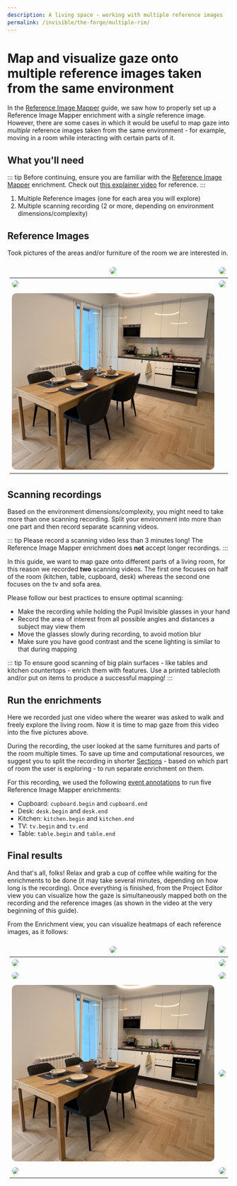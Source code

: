 ```yaml
---
description: A living space - working with multiple reference images
permalink: /invisible/the-forge/multiple-rim/
---
```


# Map and visualize gaze onto multiple reference images taken from the same environment
<Youtube src="3gGvydd-ets"/>

In the [Reference Image Mapper](https://docs.pupil-labs.com/invisible/explainers/enrichments/reference-image-mapper/) guide, we saw how to properly set up a Reference Image Mapper enrichment with a <i>single</i> reference image. However, there are some cases in which it would be useful to map gaze into <i>multiple</i> reference images taken from the same environment - for example, moving in a room while interacting with certain parts of it. 

## What you'll need

::: tip
Before continuing, ensure you are familiar with the [Reference Image Mapper](https://docs.pupil-labs.com/invisible/explainers/enrichments/#reference-image-mapper) enrichment. Check out [this explainer video](https://www.youtube.com/watch?v=ygqzQEzUIS4&t=56s) for reference.
::: 


1. Multiple Reference images (one for each area you will explore)
2. Multiple scanning recording (2 or more, depending on environment dimensions/complexity)



## Reference Images

Took pictures of the areas and/or furniture of the room we are interested in.

|<img src="../../media/the-forge/cupboard-img.png"/>|<img src="../../media/the-forge/desk-img.png"/>|
|---|---|
|<img src="../../media/the-forge/kitchen-imgs.png"/>|<img src="../../media/the-forge/tv-img.png">|
|<img src="../../media/the-forge/kitchen+table-img.jpeg"/>||


## Scanning recordings
Based on the environment dimensions/complexity, you might need to take more than one scanning recording. Split your environment into more than one part and then record separate scanning videos.

::: tip
Please record a scanning video less than 3 minutes long! The Reference Image Mapper enrichment does <b>not</b> accept longer recordings.
:::

In this guide, we want to map gaze onto different parts of a living room, for this reason we recorded <b>two</b> scanning videos. The first one focuses on half of the room (kitchen, table, cupboard, desk) whereas the second one focuses on the tv and sofa area.

Please follow our best practices to ensure optimal scanning:
- Make the recording while holding the Pupil Invisible glasses in your hand
- Record the area of interest from all possible angles and distances a subject may view them
- Move the glasses slowly during recording, to avoid motion blur
- Make sure you have good contrast and the scene lighting is similar to that during mapping

::: tip 
To ensure good scanning of big plain surfaces - like tables and kitchen countertops - enrich them with features. Use a printed tablecloth and/or put on items to produce a successful mapping!
:::

<Youtube src="D9_LJJ-UQmY"/>
<Youtube src="4QJbZ1jGOps"/>

## Run the enrichments
Here we recorded just one video where the wearer was asked to walk and freely explore the living room. Now it is time to map gaze from this video into the five pictures above.
 
<Youtube src="8K4x-l3jdU"/>

During the recording, the user looked at the same furnitures and parts of the room multiple times. To save up time and computational resources, we suggest you to split the recording in shorter [Sections](https://docs.pupil-labs.com/invisible/explainers/enrichments/#enrichment-sections) - based on which part of room the user is exploring - to run separate enrichment on them.

For this recording, we used the following [event annotations](https://docs.pupil-labs.com/invisible/explainers/basic-concepts/#events) to run five Reference Image Mapper enrichments:
- Cupboard: `cupboard.begin` and `cupboard.end`
- Desk: `desk.begin` and `desk.end`
- Kitchen: `kitchen.begin` and `kitchen.end`
- TV: `tv.begin` and `tv.end`
- Table: `table.begin` and `table.end`


## Final results
And that's all, folks! Relax and grab a cup of coffee while waiting for the enrichments to be done (it may take several minutes, depending on how long is the recording). Once everything is finished, from the Project Editor view you can visualize how the gaze is simultaneously mapped both on the recording and the reference images (as shown in the video at the very beginning of this guide).

From the Enrichment view, you can visualize heatmaps of each reference images, as it follows: 

|<img src="../../media/the-forge/cupboard-img.png"/>|<img src="../../media/the-forge/cupboard-overlay.png"/>|
|---|---|
|<img src="../../media/the-forge/desk-img.png"/>|<img src="../../media/the-forge/desk-overlay.png"/>|
|<img src="../../media/the-forge/kitchen-imgs.png"/>|<img src="../../media/the-forge/kitchen-overlay.png"/>|
|<img src="../../media/the-forge/kitchen+table-img.jpeg"/>|<img src="../../media/the-forge/kitchen+table-overlay.png"/>|
|<img src="../../media/the-forge/tv-img.png"/>|<img src="../../media/the-forge/tv-overlay.png"/>|


<style>

table, tr, td, th {
    overflow: hidden;
    background: none!important;
    border: none!important;
    table-layout: fixed;
    box-sizing: border-box;
    padding: 5px;
}

img {
    border-radius: 10px;
    max-width: 100%;
    height: auto;
    box-sizing: border-box;
}

</style>

